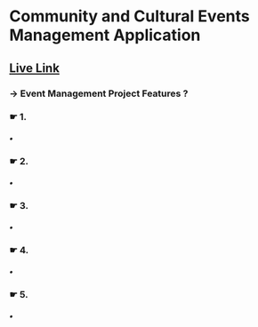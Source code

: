 # Community and Cultural Events Management Application

## [ Live Link]()

### &rarr; Event Management Project Features ?
### &#9755; 1. 
##### &bull; 
### &#9755; 2. 
##### &bull; 
### &#9755; 3. 
##### &bull; 
### &#9755; 4. 
##### &bull; 
### &#9755; 5. 
##### &bull; 